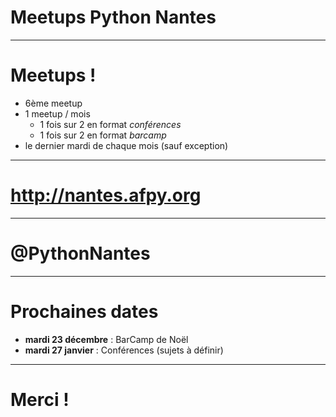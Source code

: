 # Meetups Python Nantes

---------------------------------------------------------

# Meetups !

* 6ème meetup
* 1 meetup / mois
    * 1 fois sur 2 en format *conférences*
    * 1 fois sur 2 en format *barcamp*
* le dernier mardi de chaque mois (sauf exception)

---------------------------------------------------------

# http://nantes.afpy.org

---------------------------------------------------------

# @PythonNantes

---------------------------------------------------------

# Prochaines dates

* **mardi 23 décembre** : BarCamp de Noël
* **mardi 27 janvier** : Conférences (sujets à définir)

---------------------------------------------------------

# Merci !
